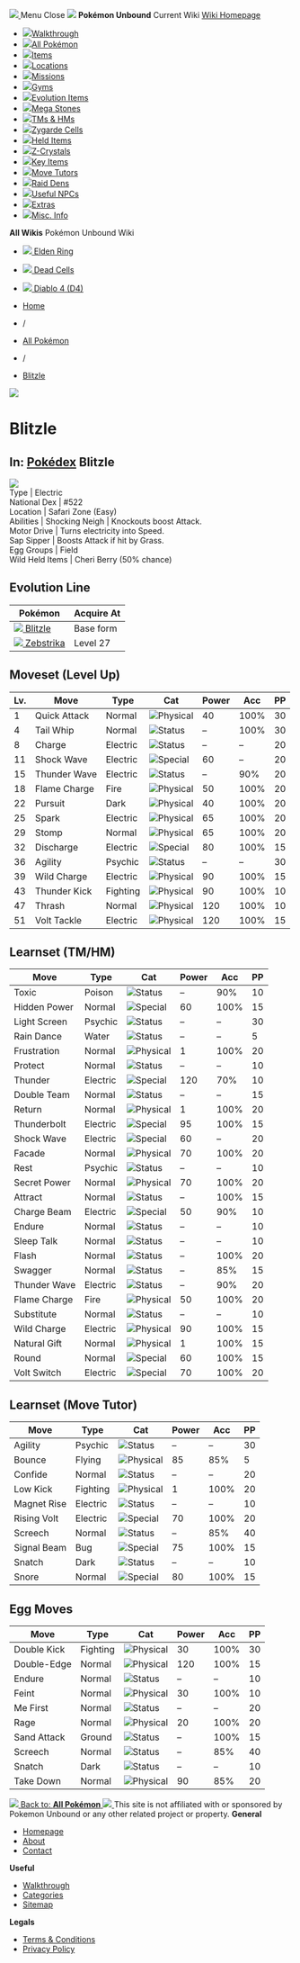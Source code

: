 [ ![](https://static.unboundwiki.com/wp-content/assets/images/2024/07/unbound-game-logo-x50.png) ](https://unboundwiki.com/pokemon/blitzle/<https:/unboundwiki.com/>)
Menu Close
![](https://static.unboundwiki.com/wp-content/assets/images/2024/07/pokemon-unbound-frozen-heights-game-icon.jpg)
**Pokémon Unbound**
Current Wiki
[ Wiki Homepage ](https://unboundwiki.com/pokemon/blitzle/<https:/unboundwiki.com/>)
  * [![](https://static.unboundwiki.com/wp-content/assets/images/2024/07/unbound-walkthrough-start-preview.jpg)Walkthrough](https://unboundwiki.com/pokemon/blitzle/<https:/unboundwiki.com/walkthrough/>)
  * [![](https://static.unboundwiki.com/wp-content/assets/images/2024/07/pokemon-unbound-lab-exterior-150x150.jpg)All Pokémon](https://unboundwiki.com/pokemon/blitzle/<https:/unboundwiki.com/pokemon/>)
  * [![](https://static.unboundwiki.com/wp-content/assets/images/2024/07/items-market-150x150.jpg)Items](https://unboundwiki.com/pokemon/blitzle/<https:/unboundwiki.com/items/>)
  * [![](https://static.unboundwiki.com/wp-content/assets/images/2024/08/world-map-pokemon-unbound.jpg)Locations](https://unboundwiki.com/pokemon/blitzle/<https:/unboundwiki.com/locations/>)
  * [![](https://static.unboundwiki.com/wp-content/assets/images/2024/07/missions-icon-150x150.jpg)Missions](https://unboundwiki.com/pokemon/blitzle/<https:/unboundwiki.com/missions/>)
  * [![](https://static.unboundwiki.com/wp-content/assets/images/2024/12/exterior-crater-town-gym-200x200.jpg)Gyms](https://unboundwiki.com/pokemon/blitzle/<https:/unboundwiki.com/gyms/>)
  * [![](https://static.unboundwiki.com/wp-content/assets/images/2024/08/evolutionary-items.jpg)Evolution Items](https://unboundwiki.com/pokemon/blitzle/<https:/unboundwiki.com/items/evolution-items/>)
  * [![](https://static.unboundwiki.com/wp-content/assets/images/2024/07/mega-stone-150x150.jpg)Mega Stones](https://unboundwiki.com/pokemon/blitzle/<https:/unboundwiki.com/mega-stones/>)
  * [![](https://static.unboundwiki.com/wp-content/assets/images/2024/07/tmloc-150x150.png)TMs & HMs](https://unboundwiki.com/pokemon/blitzle/<https:/unboundwiki.com/tms-hms/>)
  * [![](https://static.unboundwiki.com/wp-content/assets/images/2024/08/zygarde-house.jpg)Zygarde Cells](https://unboundwiki.com/pokemon/blitzle/<https:/unboundwiki.com/items/zygarde-cells/>)
  * [![](https://static.unboundwiki.com/wp-content/assets/images/2024/10/helditems-endgame-shop-200x200.jpg)Held Items](https://unboundwiki.com/pokemon/blitzle/<https:/unboundwiki.com/items/held-items/>)
  * [![](https://static.unboundwiki.com/wp-content/assets/images/2024/08/zcrystals-listing-preview.jpg)Z-Crystals](https://unboundwiki.com/pokemon/blitzle/<https:/unboundwiki.com/z-crystals/>)
  * [![](https://static.unboundwiki.com/wp-content/assets/images/2024/08/cube.jpg)Key Items](https://unboundwiki.com/pokemon/blitzle/<https:/unboundwiki.com/items/key-items/>)
  * [![](https://static.unboundwiki.com/wp-content/assets/images/2024/09/move-tutors-preview.jpg)Move Tutors](https://unboundwiki.com/pokemon/blitzle/<https:/unboundwiki.com/misc-info/move-tutors/>)
  * [![](https://static.unboundwiki.com/wp-content/assets/images/2024/10/raid-den-area-pokemon-unbound-lightv.jpg)Raid Dens](https://unboundwiki.com/pokemon/blitzle/<https:/unboundwiki.com/raid-dens/>)
  * [![](https://static.unboundwiki.com/wp-content/assets/images/2024/11/useful-npc-preview-200x200.jpg)Useful NPCs](https://unboundwiki.com/pokemon/blitzle/<https:/unboundwiki.com/misc-info/useful-npcs/>)
  * [![](https://static.unboundwiki.com/wp-content/assets/images/2024/10/kyurem-unbound-sidequest-200x200.jpg)Extras](https://unboundwiki.com/pokemon/blitzle/<https:/unboundwiki.com/extras/>)
  * [![](https://static.unboundwiki.com/wp-content/assets/images/2024/08/dehara-mart.png)Misc. Info](https://unboundwiki.com/pokemon/blitzle/<https:/unboundwiki.com/misc-info/>)


**All Wikis**
Pokémon Unbound Wiki
  * [ ![](https://unboundwiki.com/wp-content/themes/stratswiki/assets/img/wiki/elden-ring.png) Elden Ring ](https://unboundwiki.com/pokemon/blitzle/<#>)
  * [ ![](https://unboundwiki.com/wp-content/themes/stratswiki/assets/img/wiki/dead-cells.jpg) Dead Cells ](https://unboundwiki.com/pokemon/blitzle/<#>)
  * [ ![](https://unboundwiki.com/wp-content/themes/stratswiki/assets/img/wiki/diablo.png) Diablo 4 (D4) ](https://unboundwiki.com/pokemon/blitzle/<#>)


  * [ Home ](https://unboundwiki.com/pokemon/blitzle/<https:/unboundwiki.com/>)
  * /
  * [ All Pokémon ](https://unboundwiki.com/pokemon/blitzle/<https:/unboundwiki.com/pokemon/>)
  * /
  * [ Blitzle ](https://unboundwiki.com/pokemon/blitzle/<https:/unboundwiki.com/pokemon/blitzle/>)

![](https://static.unboundwiki.com/wp-content/assets/images/2024/12/blitzle-scaled-1.png)
# Blitzle
In: [Pokédex](https://unboundwiki.com/pokemon/blitzle/<https:/unboundwiki.com/category/pokedex/>)
Blitzle  
---  
![](https://static.unboundwiki.com/wp-content/assets/sprites/pokemon/blitzle.png)  
Type | Electric  
National Dex | #522  
Location | Safari Zone (Easy)  
Abilities | Shocking Neigh | Knockouts boost Attack.  
Motor Drive | Turns electricity into Speed.  
Sap Sipper | Boosts Attack if hit by Grass.  
Egg Groups | Field  
Wild Held Items | Cheri Berry (50% chance)  
## Evolution Line
Pokémon | Acquire At  
---|---  
[![](https://static.unboundwiki.com/wp-content/assets/sprites/pokemon/blitzle.png) Blitzle](https://unboundwiki.com/pokemon/blitzle/<https:/unboundwiki.com/pokemon/blitzle/>) | Base form  
[![](https://static.unboundwiki.com/wp-content/assets/sprites/pokemon/zebstrika.png) Zebstrika](https://unboundwiki.com/pokemon/blitzle/<https:/unboundwiki.com/pokemon/zebstrika/>) | Level 27  
## Moveset (Level Up)
Lv. | Move | Type | Cat | Power | Acc | PP  
---|---|---|---|---|---|---  
1 | Quick Attack | Normal | ![Physical](https://static.unboundwiki.com/wp-content/assets/icons/ui/physical.png) | 40 | 100% | 30  
4 | Tail Whip | Normal | ![Status](https://static.unboundwiki.com/wp-content/assets/icons/ui/status.png) | – | 100% | 30  
8 | Charge | Electric | ![Status](https://static.unboundwiki.com/wp-content/assets/icons/ui/status.png) | – | – | 20  
11 | Shock Wave | Electric | ![Special](https://static.unboundwiki.com/wp-content/assets/icons/ui/special.png) | 60 | – | 20  
15 | Thunder Wave | Electric | ![Status](https://static.unboundwiki.com/wp-content/assets/icons/ui/status.png) | – | 90% | 20  
18 | Flame Charge | Fire | ![Physical](https://static.unboundwiki.com/wp-content/assets/icons/ui/physical.png) | 50 | 100% | 20  
22 | Pursuit | Dark | ![Physical](https://static.unboundwiki.com/wp-content/assets/icons/ui/physical.png) | 40 | 100% | 20  
25 | Spark | Electric | ![Physical](https://static.unboundwiki.com/wp-content/assets/icons/ui/physical.png) | 65 | 100% | 20  
29 | Stomp | Normal | ![Physical](https://static.unboundwiki.com/wp-content/assets/icons/ui/physical.png) | 65 | 100% | 20  
32 | Discharge | Electric | ![Special](https://static.unboundwiki.com/wp-content/assets/icons/ui/special.png) | 80 | 100% | 15  
36 | Agility | Psychic | ![Status](https://static.unboundwiki.com/wp-content/assets/icons/ui/status.png) | – | – | 30  
39 | Wild Charge | Electric | ![Physical](https://static.unboundwiki.com/wp-content/assets/icons/ui/physical.png) | 90 | 100% | 15  
43 | Thunder Kick | Fighting | ![Physical](https://static.unboundwiki.com/wp-content/assets/icons/ui/physical.png) | 90 | 100% | 10  
47 | Thrash | Normal | ![Physical](https://static.unboundwiki.com/wp-content/assets/icons/ui/physical.png) | 120 | 100% | 10  
51 | Volt Tackle | Electric | ![Physical](https://static.unboundwiki.com/wp-content/assets/icons/ui/physical.png) | 120 | 100% | 15  
## Learnset (TM/HM)
Move | Type | Cat | Power | Acc | PP  
---|---|---|---|---|---  
Toxic | Poison | ![Status](https://static.unboundwiki.com/wp-content/assets/icons/ui/status.png) | – | 90% | 10  
Hidden Power | Normal | ![Special](https://static.unboundwiki.com/wp-content/assets/icons/ui/special.png) | 60 | 100% | 15  
Light Screen | Psychic | ![Status](https://static.unboundwiki.com/wp-content/assets/icons/ui/status.png) | – | – | 30  
Rain Dance | Water | ![Status](https://static.unboundwiki.com/wp-content/assets/icons/ui/status.png) | – | – | 5  
Frustration | Normal | ![Physical](https://static.unboundwiki.com/wp-content/assets/icons/ui/physical.png) | 1 | 100% | 20  
Protect | Normal | ![Status](https://static.unboundwiki.com/wp-content/assets/icons/ui/status.png) | – | – | 10  
Thunder | Electric | ![Special](https://static.unboundwiki.com/wp-content/assets/icons/ui/special.png) | 120 | 70% | 10  
Double Team | Normal | ![Status](https://static.unboundwiki.com/wp-content/assets/icons/ui/status.png) | – | – | 15  
Return | Normal | ![Physical](https://static.unboundwiki.com/wp-content/assets/icons/ui/physical.png) | 1 | 100% | 20  
Thunderbolt | Electric | ![Special](https://static.unboundwiki.com/wp-content/assets/icons/ui/special.png) | 95 | 100% | 15  
Shock Wave | Electric | ![Special](https://static.unboundwiki.com/wp-content/assets/icons/ui/special.png) | 60 | – | 20  
Facade | Normal | ![Physical](https://static.unboundwiki.com/wp-content/assets/icons/ui/physical.png) | 70 | 100% | 20  
Rest | Psychic | ![Status](https://static.unboundwiki.com/wp-content/assets/icons/ui/status.png) | – | – | 10  
Secret Power | Normal | ![Physical](https://static.unboundwiki.com/wp-content/assets/icons/ui/physical.png) | 70 | 100% | 20  
Attract | Normal | ![Status](https://static.unboundwiki.com/wp-content/assets/icons/ui/status.png) | – | 100% | 15  
Charge Beam | Electric | ![Special](https://static.unboundwiki.com/wp-content/assets/icons/ui/special.png) | 50 | 90% | 10  
Endure | Normal | ![Status](https://static.unboundwiki.com/wp-content/assets/icons/ui/status.png) | – | – | 10  
Sleep Talk | Normal | ![Status](https://static.unboundwiki.com/wp-content/assets/icons/ui/status.png) | – | – | 10  
Flash | Normal | ![Status](https://static.unboundwiki.com/wp-content/assets/icons/ui/status.png) | – | 100% | 20  
Swagger | Normal | ![Status](https://static.unboundwiki.com/wp-content/assets/icons/ui/status.png) | – | 85% | 15  
Thunder Wave | Electric | ![Status](https://static.unboundwiki.com/wp-content/assets/icons/ui/status.png) | – | 90% | 20  
Flame Charge | Fire | ![Physical](https://static.unboundwiki.com/wp-content/assets/icons/ui/physical.png) | 50 | 100% | 20  
Substitute | Normal | ![Status](https://static.unboundwiki.com/wp-content/assets/icons/ui/status.png) | – | – | 10  
Wild Charge | Electric | ![Physical](https://static.unboundwiki.com/wp-content/assets/icons/ui/physical.png) | 90 | 100% | 15  
Natural Gift | Normal | ![Physical](https://static.unboundwiki.com/wp-content/assets/icons/ui/physical.png) | 1 | 100% | 15  
Round | Normal | ![Special](https://static.unboundwiki.com/wp-content/assets/icons/ui/special.png) | 60 | 100% | 15  
Volt Switch | Electric | ![Special](https://static.unboundwiki.com/wp-content/assets/icons/ui/special.png) | 70 | 100% | 20  
## Learnset (Move Tutor)
Move | Type | Cat | Power | Acc | PP  
---|---|---|---|---|---  
Agility | Psychic | ![Status](https://static.unboundwiki.com/wp-content/assets/icons/ui/status.png) | – | – | 30  
Bounce | Flying | ![Physical](https://static.unboundwiki.com/wp-content/assets/icons/ui/physical.png) | 85 | 85% | 5  
Confide | Normal | ![Status](https://static.unboundwiki.com/wp-content/assets/icons/ui/status.png) | – | – | 20  
Low Kick | Fighting | ![Physical](https://static.unboundwiki.com/wp-content/assets/icons/ui/physical.png) | 1 | 100% | 20  
Magnet Rise | Electric | ![Status](https://static.unboundwiki.com/wp-content/assets/icons/ui/status.png) | – | – | 10  
Rising Volt | Electric | ![Special](https://static.unboundwiki.com/wp-content/assets/icons/ui/special.png) | 70 | 100% | 20  
Screech | Normal | ![Status](https://static.unboundwiki.com/wp-content/assets/icons/ui/status.png) | – | 85% | 40  
Signal Beam | Bug | ![Special](https://static.unboundwiki.com/wp-content/assets/icons/ui/special.png) | 75 | 100% | 15  
Snatch | Dark | ![Status](https://static.unboundwiki.com/wp-content/assets/icons/ui/status.png) | – | – | 10  
Snore | Normal | ![Special](https://static.unboundwiki.com/wp-content/assets/icons/ui/special.png) | 80 | 100% | 15  
## Egg Moves
Move | Type | Cat | Power | Acc | PP  
---|---|---|---|---|---  
Double Kick | Fighting | ![Physical](https://static.unboundwiki.com/wp-content/assets/icons/ui/physical.png) | 30 | 100% | 30  
Double-Edge | Normal | ![Physical](https://static.unboundwiki.com/wp-content/assets/icons/ui/physical.png) | 120 | 100% | 15  
Endure | Normal | ![Status](https://static.unboundwiki.com/wp-content/assets/icons/ui/status.png) | – | – | 10  
Feint | Normal | ![Physical](https://static.unboundwiki.com/wp-content/assets/icons/ui/physical.png) | 30 | 100% | 10  
Me First | Normal | ![Status](https://static.unboundwiki.com/wp-content/assets/icons/ui/status.png) | – | – | 20  
Rage | Normal | ![Physical](https://static.unboundwiki.com/wp-content/assets/icons/ui/physical.png) | 20 | 100% | 20  
Sand Attack | Ground | ![Status](https://static.unboundwiki.com/wp-content/assets/icons/ui/status.png) | – | 100% | 15  
Screech | Normal | ![Status](https://static.unboundwiki.com/wp-content/assets/icons/ui/status.png) | – | 85% | 40  
Snatch | Dark | ![Status](https://static.unboundwiki.com/wp-content/assets/icons/ui/status.png) | – | – | 10  
Take Down | Normal | ![Physical](https://static.unboundwiki.com/wp-content/assets/icons/ui/physical.png) | 90 | 85% | 20  
[ ![](https://static.unboundwiki.com/wp-content/assets/images/2024/07/pokemon-unbound-lab-exterior.jpg) Back to: **All Pokémon** ](https://unboundwiki.com/pokemon/blitzle/<https:/unboundwiki.com/pokemon/>)
[ ![](https://static.unboundwiki.com/wp-content/assets/images/2024/07/unbound-game-logo-x50.png) ](https://unboundwiki.com/pokemon/blitzle/<https:/unboundwiki.com/>)
This site is not affiliated with or sponsored by Pokemon Unbound or any other related project or property. 
**General**
  * [ Homepage ](https://unboundwiki.com/pokemon/blitzle/<https:/unboundwiki.com/>)
  * [ About ](https://unboundwiki.com/pokemon/blitzle/<https:/unboundwiki.com/about/>)
  * [ Contact ](https://unboundwiki.com/pokemon/blitzle/<https:/unboundwiki.com/contact/>)


**Useful**
  * [ Walkthrough ](https://unboundwiki.com/pokemon/blitzle/<https:/unboundwiki.com/walkthrough/>)
  * [ Categories ](https://unboundwiki.com/pokemon/blitzle/<https:/unboundwiki.com/categories/>)
  * [ Sitemap ](https://unboundwiki.com/pokemon/blitzle/<https:/unboundwiki.com/sitemap/>)


**Legals**
  * [ Terms & Conditions ](https://unboundwiki.com/pokemon/blitzle/<https:/unboundwiki.com/terms-conditions/>)
  * [ Privacy Policy ](https://unboundwiki.com/pokemon/blitzle/<https:/unboundwiki.com/privacy-policy/>)


